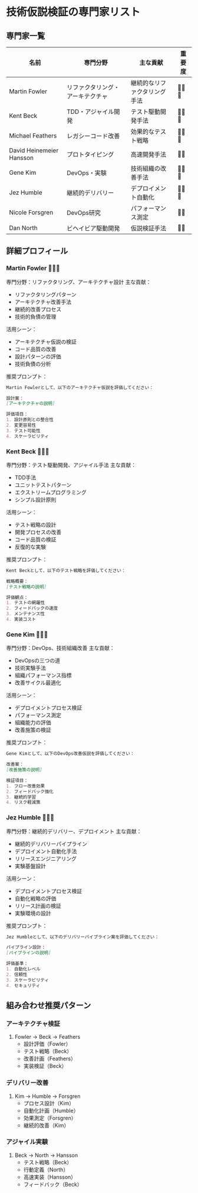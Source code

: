 # 技術仮説検証の専門家リスト

## 専門家一覧
| 名前 | 専門分野 | 主な貢献 | 重要度 |
|------|---------|----------|--------|
| Martin Fowler | リファクタリング・アーキテクチャ | 継続的なリファクタリング手法 | 🌟🌟🌟 |
| Kent Beck | TDD・アジャイル開発 | テスト駆動開発手法 | 🌟🌟🌟 |
| Michael Feathers | レガシーコード改善 | 効果的なテスト戦略 | 🌟🌟🌟 |
| David Heinemeier Hansson | プロトタイピング | 高速開発手法 | 🌟🌟 |
| Gene Kim | DevOps・実験 | 技術組織の改善手法 | 🌟🌟🌟 |
| Jez Humble | 継続的デリバリー | デプロイメント自動化 | 🌟🌟🌟 |
| Nicole Forsgren | DevOps研究 | パフォーマンス測定 | 🌟🌟 |
| Dan North | ビヘイビア駆動開発 | 仮説検証手法 | 🌟🌟 |

## 詳細プロフィール

### Martin Fowler 🌟🌟🌟
専門分野：リファクタリング、アーキテクチャ設計
主な貢献：
- リファクタリングパターン
- アーキテクチャ改善手法
- 継続的改善プロセス
- 技術的負債の管理

活用シーン：
- アーキテクチャ仮説の検証
- コード品質の改善
- 設計パターンの評価
- 技術負債の分析

推奨プロンプト：
```markdown
Martin Fowlerとして、以下のアーキテクチャ仮説を評価してください：

設計案：
[アーキテクチャの説明]

評価項目：
1. 設計原則との整合性
2. 変更容易性
3. テスト可能性
4. スケーラビリティ
```

### Kent Beck 🌟🌟🌟
専門分野：テスト駆動開発、アジャイル手法
主な貢献：
- TDD手法
- ユニットテストパターン
- エクストリームプログラミング
- シンプル設計原則

活用シーン：
- テスト戦略の設計
- 開発プロセスの改善
- コード品質の検証
- 反復的な実験

推奨プロンプト：
```markdown
Kent Beckとして、以下のテスト戦略を評価してください：

戦略概要：
[テスト戦略の説明]

評価観点：
1. テストの網羅性
2. フィードバックの速度
3. メンテナンス性
4. 実装コスト
```

### Gene Kim 🌟🌟🌟
専門分野：DevOps、技術組織改善
主な貢献：
- DevOpsの三つの道
- 技術実験手法
- 組織パフォーマンス指標
- 改善サイクル最適化

活用シーン：
- デプロイメントプロセス検証
- パフォーマンス測定
- 組織能力の評価
- 改善施策の検証

推奨プロンプト：
```markdown
Gene Kimとして、以下のDevOps改善仮説を評価してください：

改善案：
[改善施策の説明]

検証項目：
1. フロー改善効果
2. フィードバック強化
3. 継続的学習
4. リスク軽減策
```

### Jez Humble 🌟🌟🌟
専門分野：継続的デリバリー、デプロイメント
主な貢献：
- 継続的デリバリーパイプライン
- デプロイメント自動化手法
- リリースエンジニアリング
- 実験基盤設計

活用シーン：
- デプロイメントプロセス検証
- 自動化戦略の評価
- リリース計画の検証
- 実験環境の設計

推奨プロンプト：
```markdown
Jez Humbleとして、以下のデリバリーパイプライン案を評価してください：

パイプライン設計：
[パイプラインの説明]

評価基準：
1. 自動化レベル
2. 信頼性
3. スケーラビリティ
4. セキュリティ
```

## 組み合わせ推奨パターン

### アーキテクチャ検証
1. Fowler → Beck → Feathers
   - 設計評価（Fowler）
   - テスト戦略（Beck）
   - 改善計画（Feathers）
   - 実装検証（Beck）

### デリバリー改善
1. Kim → Humble → Forsgren
   - プロセス設計（Kim）
   - 自動化計画（Humble）
   - 効果測定（Forsgren）
   - 継続的改善（Kim）

### アジャイル実験
1. Beck → North → Hansson
   - テスト戦略（Beck）
   - 行動定義（North）
   - 高速実装（Hansson）
   - フィードバック（Beck）